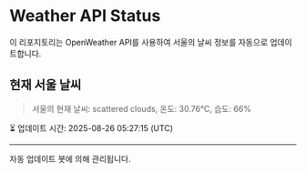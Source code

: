 
# Weather API Status

이 리포지토리는 OpenWeather API를 사용하여 서울의 날씨 정보를 자동으로 업데이트합니다.

## 현재 서울 날씨
> 서울의 현재 날씨: scattered clouds, 온도: 30.76°C, 습도: 66%

⏳ 업데이트 시간: 2025-08-26 05:27:15 (UTC)

---
자동 업데이트 봇에 의해 관리됩니다.
